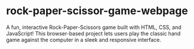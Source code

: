 # rock-paper-scissor-game-webpage
A fun, interactive Rock-Paper-Scissors game built with HTML, CSS, and JavaScript! This browser-based project lets users play the classic hand game against the computer in a sleek and responsive interface. 
